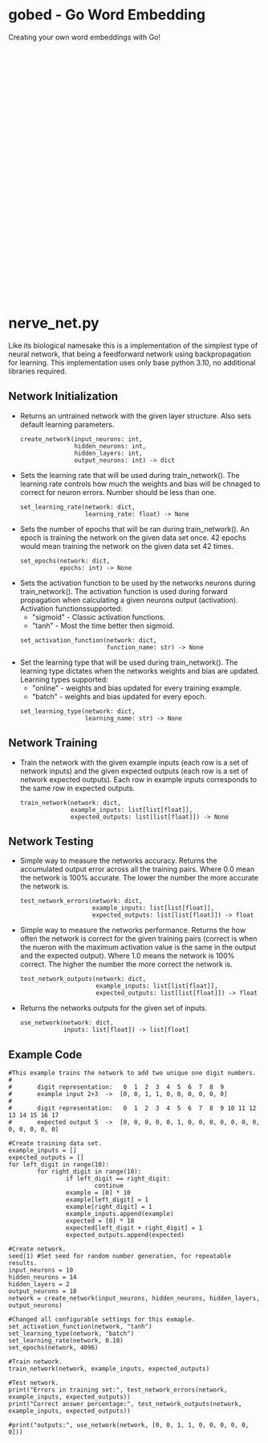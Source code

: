 # gobed - Go Word Embedding
Creating your own word embeddings with Go!
```




































```
# nerve_net.py
Like its biological namesake this is a implementation of the simplest type of neural network, that being a feedforward network using backpropagation for learning.  This implementation uses only base python 3.10, no additional libraries required.

## Network Initialization
- Returns an untrained network with the given layer structure. Also sets default learning parameters.
  ```
  create_network(input_neurons: int,
                 hidden_neurons: int,
                 hidden_layers: int,
                 output_neurons: int) -> dict
  ```
- Sets the learning rate that will be used during train_network(). The learning rate controls how much the weights and bias will be chnaged to correct for neuron errors. Number should be less than one.
  ```
  set_learning_rate(network: dict,
                    learning_rate: float) -> None
  ```
- Sets the number of epochs that will be ran during train_network(). An epoch is training the network on the given data set once. 42 epochs would mean training the network on the given data set 42 times.
  ```
  set_epochs(network: dict,
             epochs: int) -> None
  ```
- Sets the activation function to be used by the networks neurons during train_network(). The activation function is used during forward propagation when calculating a given neurons output (activation). Activation functionssupported:
  - "sigmoid" - Classic activation functions.
  - "tanh" - Most the time better then sigmoid.
  ```
  set_activation_function(network: dict,
                          function_name: str) -> None
  ```
- Set the learning type that will be used during train_network(). The learning type dictates when the networks weights and bias are updated. Learning types supported:
    - "online" - weights and bias updated for every training example.
    - "batch" - weights and bias updated for every epoch.
  ```
  set_learning_type(network: dict,
                    learning_name: str) -> None
  ```

## Network Training
- Train the network with the given example inputs (each row is a set of network inputs) and the given expected outputs (each row is a set of network expected outputs). Each row in example inputs corresponds to the same row in expected outputs.
  ```
  train_network(network: dict,
                example_inputs: list[list[float]],
                expected_outputs: list[list[float]]) -> None
  ```

## Network Testing
- Simple way to measure the networks accuracy. Returns the accumulated output error across all the training pairs. Where 0.0 mean the network is 100% accurate. The lower the number the more accurate the network is.
  ```
  test_network_errors(network: dict,
                      example_inputs: list[list[float]],
                      expected_outputs: list[list[float]]) -> float
  ```
- Simple way to measure the networks performance. Returns the how often the network is correct for the given training pairs (correct is when the nueron with the maximum activation value is the same in the output and the expected output). Where 1.0 means the network is 100% correct. The higher the number the more correct the network is.
  ```
  test_network_outputs(network: dict,
                       example_inputs: list[list[float]],
                       expected_outputs: list[list[float]]) -> float
  ```
- Returns the networks outputs for the given set of inputs.
  ```
  use_network(network: dict,
              inputs: list[float]) -> list[float]
  ```

## Example Code
```
#This example trains the network to add two unique one digit numbers.
#
#       digit representation:   0  1  2  3  4  5  6  7  8  9
#       example input 2+3  ->  [0, 0, 1, 1, 0, 0, 0, 0, 0, 0]
#
#       digit representation:   0  1  2  3  4  5  6  7  8  9 10 11 12 13 14 15 16 17
#       expected output 5  ->  [0, 0, 0, 0, 0, 1, 0, 0, 0, 0, 0, 0, 0, 0, 0, 0, 0, 0]

#Create training data set.
example_inputs = []
expected_outputs = []
for left_digit in range(10):
        for right_digit in range(10):
                if left_digit == right_digit:
                        continue
                example = [0] * 10
                example[left_digit] = 1
                example[right_digit] = 1
                example_inputs.append(example)
                expected = [0] * 18
                expected[left_digit + right_digit] = 1
                expected_outputs.append(expected)

#Create network.
seed(1) #Set seed for random number generation, for repeatable results.
input_neurons = 10
hidden_neurons = 14
hidden_layers = 2
output_neurons = 18
network = create_network(input_neurons, hidden_neurons, hidden_layers, output_neurons)

#Changed all configurable settings for this exmaple.
set_activation_function(network, "tanh")
set_learning_type(network, "batch")
set_learning_rate(network, 0.18)
set_epochs(network, 4096)

#Train network.
train_network(network, example_inputs, expected_outputs)

#Test network.
print("Errors in training set:", test_network_errors(network, example_inputs, expected_outputs))
print("Correct answer percentage:", test_network_outputs(network, example_inputs, expected_outputs))

#print("outputs:", use_network(network, [0, 0, 1, 1, 0, 0, 0, 0, 0, 0]))
```
